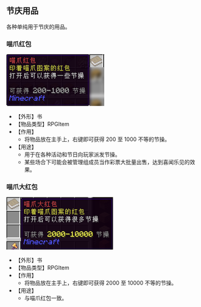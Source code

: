 ## 节庆用品

各种单纯用于节庆的用品。

### 喵爪红包

![喵爪红包](../../assets/images/items/festival/喵爪红包.png)

* 【外形】书
* 【物品类型】RPGItem
* 【作用】
  * 将物品放在主手上，右键即可获得 200 至 1000 不等的节操。
* 【用途】
  * 用于在各种活动和节日向玩家派发节操。
  * 某些场合下可能会被管理组成员当作彩票大批量出售，达到喜闻乐见的效果。

### 喵爪大红包

![喵爪大红包](../../assets/images/items/festival/喵爪大红包.png)

* 【外形】书
* 【物品类型】RPGItem
* 【作用】
  * 将物品放在主手上，右键即可获得 2000 至 10000 不等的节操。
* 【用途】
  * 与喵爪红包一致。
